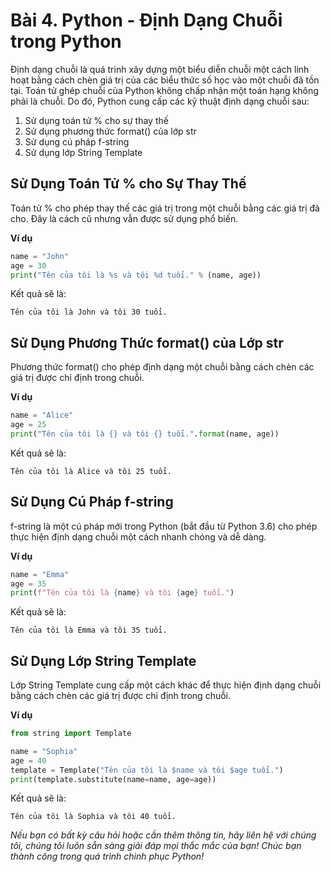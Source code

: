 # Bài 4. Python - Định Dạng Chuỗi trong Python

Định dạng chuỗi là quá trình xây dựng một biểu diễn chuỗi một cách linh hoạt bằng cách chèn giá trị của các biểu thức số học vào một chuỗi đã tồn tại. Toán tử ghép chuỗi của Python không chấp nhận một toán hạng không phải là chuỗi. Do đó, Python cung cấp các kỹ thuật định dạng chuỗi sau:

1. Sử dụng toán tử % cho sự thay thế
2. Sử dụng phương thức format() của lớp str
3. Sử dụng cú pháp f-string
4. Sử dụng lớp String Template

## Sử Dụng Toán Tử % cho Sự Thay Thế

Toán tử % cho phép thay thế các giá trị trong một chuỗi bằng các giá trị đã cho. Đây là cách cũ nhưng vẫn được sử dụng phổ biến.

**Ví dụ**

```python
name = "John"
age = 30
print("Tên của tôi là %s và tôi %d tuổi." % (name, age))
```

Kết quả sẽ là:

```
Tên của tôi là John và tôi 30 tuổi.
```

## Sử Dụng Phương Thức format() của Lớp str

Phương thức format() cho phép định dạng một chuỗi bằng cách chèn các giá trị được chỉ định trong chuỗi.

**Ví dụ**

```python
name = "Alice"
age = 25
print("Tên của tôi là {} và tôi {} tuổi.".format(name, age))
```

Kết quả sẽ là:

```
Tên của tôi là Alice và tôi 25 tuổi.
```

## Sử Dụng Cú Pháp f-string

f-string là một cú pháp mới trong Python (bắt đầu từ Python 3.6) cho phép thực hiện định dạng chuỗi một cách nhanh chóng và dễ dàng.

**Ví dụ**

```python
name = "Emma"
age = 35
print(f"Tên của tôi là {name} và tôi {age} tuổi.")
```

Kết quả sẽ là:

```
Tên của tôi là Emma và tôi 35 tuổi.
```

## Sử Dụng Lớp String Template

Lớp String Template cung cấp một cách khác để thực hiện định dạng chuỗi bằng cách chèn các giá trị được chỉ định trong chuỗi.

**Ví dụ**

```python
from string import Template

name = "Sophia"
age = 40
template = Template("Tên của tôi là $name và tôi $age tuổi.")
print(template.substitute(name=name, age=age))
```

Kết quả sẽ là:

```
Tên của tôi là Sophia và tôi 40 tuổi.
```

*Nếu bạn có bất kỳ câu hỏi hoặc cần thêm thông tin, hãy liên hệ với chúng tôi, chúng tôi luôn sẵn sàng giải đáp mọi thắc mắc của bạn! Chúc bạn thành công trong quá trình chinh phục Python!*